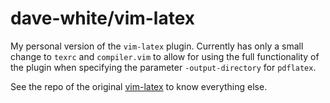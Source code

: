 # dave-white/vim-latex

My personal version of the `vim-latex` plugin. Currently has only a small 
change to `texrc` and `compiler.vim` to allow for using the full 
functionality of the plugin when specifying the parameter 
`-output-directory` for `pdflatex`.

See the repo of the original 
[vim-latex](https://github.com/vim-latex/vim-latex) to know everything else.
